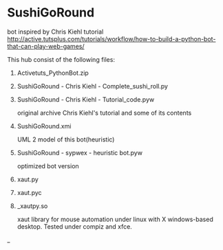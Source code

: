 SushiGoRound
============

bot inspired by Chris Kiehl tutorial http://active.tutsplus.com/tutorials/workflow/how-to-build-a-python-bot-that-can-play-web-games/

This hub consist of the following files:

1. Activetuts_PythonBot.zip
2. SushiGoRound - Chris Kiehl - Complete_sushi_roll.py
3. SushiGoRound - Chris Kiehl - Tutorial_code.pyw

	original archive Chris Kiehl's tutorial and some of its contents

4. SushiGoRound.xmi

	UML 2 model of this bot(heuristic)

5. SushiGoRound - sypwex - heuristic bot.pyw

	optimized bot version

6. xaut.py
7. xaut.pyc
8. _xautpy.so

	xaut library for mouse automation under linux with X windows-based desktop. Tested under compiz and xfce.

_